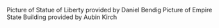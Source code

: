 Picture of Statue of Liberty provided by Daniel Bendig
Picture of Empire State Building provided by Aubin Kirch
